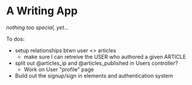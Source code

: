 # A Writing App
*nothing too special, yet...*

To dos:
* setup relationships btwn user <> articles
	* make sure I can retreive the USER who authored a given ARTICLE
* split out @articles_ip and @articles_published in Users controller?
	* Work on User "profile" page
* Build out the signup/sign in elements and authentication system